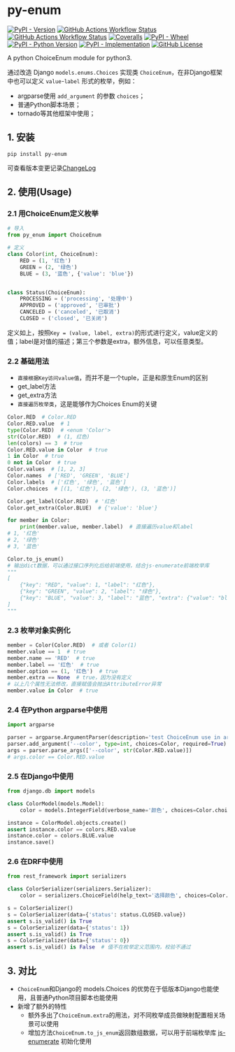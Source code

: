 # py-enum

[![PyPI - Version](https://img.shields.io/pypi/v/py-enum)](https://pypi.org/project/py-enum/)
[![GitHub Actions Workflow Status](https://github.com/SkylerHu/py-enum/actions/workflows/pre-commit.yml/badge.svg?branch=master)](https://github.com/SkylerHu/py-enum)
[![GitHub Actions Workflow Status](https://github.com/SkylerHu/py-enum/actions/workflows/test-py3.yml/badge.svg?branch=master)](https://github.com/SkylerHu/py-enum)
[![Coveralls](https://img.shields.io/coverallsCoverage/github/SkylerHu/py-enum?branch=master)](https://github.com/SkylerHu/py-enum)
[![PyPI - Wheel](https://img.shields.io/pypi/wheel/py-enum)](https://github.com/SkylerHu/py-enum)
[![PyPI - Python Version](https://img.shields.io/pypi/pyversions/py-enum)](https://github.com/SkylerHu/py-enum)
[![PyPI - Implementation](https://img.shields.io/pypi/implementation/py-enum)](https://github.com/SkylerHu/py-enum)
[![GitHub License](https://img.shields.io/github/license/SkylerHu/py-enum)](https://github.com/SkylerHu/py-enum)

A python ChoiceEnum module for python3.

通过改造 Django `models.enums.Choices` 实现类 `ChoiceEnum`，在非Django框架中也可以定义 `value`-`label` 形式的枚举，例如：
- argparse使用 `add_argument` 的参数 `choices`；
- 普通Python脚本场景；
- tornado等其他框架中使用；


## 1. 安装

	pip install py-enum

可查看版本变更记录[ChangeLog](./docs/CHANGELOG-2.x.md)

## 2. 使用(Usage)

### 2.1 用ChoiceEnum定义枚举

```python
# 导入
from py_enum import ChoiceEnum

# 定义
class Color(int, ChoiceEnum):
    RED = (1, '红色')
    GREEN = (2, '绿色')
    BLUE = (3, '蓝色', {'value': 'blue'})


class Status(ChoiceEnum):
    PROCESSING = ('processing', '处理中')
    APPROVED = ('approved', '已审批')
    CANCELED = ('canceled', '已取消')
    CLOSED = ('closed', '已关闭')
```
定义如上，按照`Key = (value, label, extra)`的形式进行定义，value定义的值；label是对值的描述；第三个参数是extra，额外信息，可以任意类型。

### 2.2 基础用法
- `直接根据Key访问value值`，而并不是一个tuple，正是和原生Enum的区别
- get_label方法
- get_extra方法
- `直接遍历枚举类`，这是能够作为Choices Enum的关键

```python
Color.RED  # Color.RED
Color.RED.value  # 1
type(Color.RED)  # <enum 'Color'>
str(Color.RED)  # (1, 红色)
len(colors) == 3  # true
Color.RED.value in Color  # true
1 in Color  # true
0 not in Color  # true
Color.values  # [1, 2, 3]
Color.names  # ['RED', 'GREEN', 'BLUE']
Color.labels  # ['红色', '绿色', '蓝色']
Color.choices  # [(1, '红色'), (2, '绿色'), (3, '蓝色')]

Color.get_label(Color.RED)  # '红色'
Color.get_extra(Color.BLUE)  # {'value': 'blue'}

for member in Color:
    print(member.value, member.label)  # 直接遍历value和label
# 1, '红色'
# 2, '绿色'
# 3, '蓝色'

Color.to_js_enum()
# 输出dict数据，可以通过接口序列化后给前端使用，结合js-enumerate前端枚举库
"""
[
    {"key": "RED", "value": 1, "label": "红色"},
    {"key": "GREEN", "value": 2, "label": "绿色"},
    {"key": "BLUE", "value": 3, "label": "蓝色", "extra": {"value": "blue"}}
]
"""
```

### 2.3 枚举对象实例化
```python
member = Color(Color.RED)  # 或者 Color(1)
member.value == 1  # true
member.name == 'RED'  # true
member.label == '红色'  # true
member.option == (1, '红色')  # true
member.extra == None  # true，因为没有定义
# 以上几个属性无法修改，直接赋值会抛出AttributeError异常
member.value in Color  # true
```

### 2.4 在Python argparse中使用
```python
import argparse

parser = argparse.ArgumentParser(description='test ChoiceEnum use in argparse.')
parser.add_argument('--color', type=int, choices=Color, required=True)
args = parser.parse_args(['--color', str(Color.RED.value)])
# args.color == Color.RED.value
```

### 2.5 在Django中使用
```python
from django.db import models

class ColorModel(models.Model):
    color = models.IntegerField(verbose_name='颜色', choices=Color.choices, default=Color.RED.value)

instance = ColorModel.objects.create()
assert instance.color == colors.RED.value
instance.color = colors.BLUE.value
instance.save()
```

### 2.6 在DRF中使用
```python
from rest_framework import serializers

class ColorSerializer(serializers.Serializer):
    color = serializers.ChoiceField(help_text='选择颜色', choices=Color.choices, default=Color.RED.value)

s = ColorSerializer()
s = ColorSerializer(data={'status': status.CLOSED.value})
assert s.is_valid() is True
s = ColorSerializer(data={'status': 1})
assert s.is_valid() is True
s = ColorSerializer(data={'status': 0})
assert s.is_valid() is False  # 值不在枚举定义范围内，校验不通过
```

## 3. 对比
- `ChoiceEnum`和Django的 models.Choices 的优势在于低版本Django也能使用，且普通Python项目脚本也能使用
- 新增了额外的特性
  - 额外多出了`ChoiceEnum.extra`的用法，对不同枚举成员做映射配置相关场景可以使用
  - 增加方法`ChoiceEnum.to_js_enum`返回数组数据，可以用于前端枚举库 [js-enumerate](https://github.com/SkylerHu/js-enum) 初始化使用
